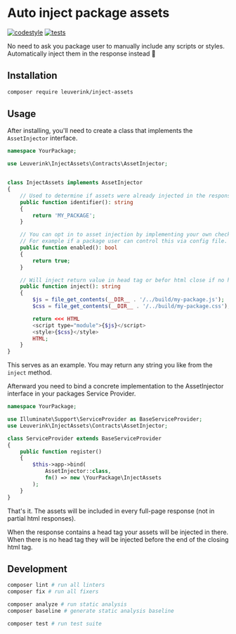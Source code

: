 # Auto inject package assets

[![codestyle](https://github.com/gwleuverink/inject-assets/actions/workflows/codestyle.yml/badge.svg)](https://github.com/gwleuverink/inject-assets/actions/workflows/codestyle.yml)
[![tests](https://github.com/gwleuverink/inject-assets/actions/workflows/tests.yml/badge.svg)](https://github.com/gwleuverink/inject-assets/actions/workflows/tests.yml)

No need to ask you package user to manually include any scripts or styles. Automatically inject them in the response instead 🚀

## Installation

```bash
composer require leuverink/inject-assets
```

## Usage

After installing, you'll need to create a class that implements the `AssetInjector` interface.

```php
namespace YourPackage;

use Leuverink\InjectAssets\Contracts\AssetInjector;


class InjectAssets implements AssetInjector
{
    // Used to determine if assets were already injected in the response
    public function identifier(): string
    {
        return 'MY_PACKAGE';
    }

    // You can opt in to asset injection by implementing your own checks.
    // For example if a package user can control this via config file.
    public function enabled(): bool
    {
        return true;
    }

    // Will inject return value in head tag or befor html close if no head is present
    public function inject(): string
    {
        $js = file_get_contents(__DIR__ . '/../build/my-package.js');
        $css = file_get_contents(__DIR__ . '/../build/my-package.css');

        return <<< HTML
        <script type="module">{$js}</script>
        <style>{$css}</style>
        HTML;
    }
}
```

This serves as an example. You may return any string you like from the `inject` method.

Afterward you need to bind a concrete implementation to the AssetInjector interface in your packages Service Provider.

```php
namespace YourPackage;

use Illuminate\Support\ServiceProvider as BaseServiceProvider;
use Leuverink\InjectAssets\Contracts\AssetInjector;

class ServiceProvider extends BaseServiceProvider
{
    public function register()
    {
        $this->app->bind(
            AssetInjector::class,
            fn() => new \YourPackage\InjectAssets
        );
    }
}
```

That's it. The assets will be included in every full-page response (not in partial html responses).

When the response contains a head tag your assets will be injected in there. When there is no head tag they will be injected before the end of the closing html tag.

## Development

```bash
composer lint # run all linters
composer fix # run all fixers

composer analyze # run static analysis
composer baseline # generate static analysis baseline

composer test # run test suite
```
